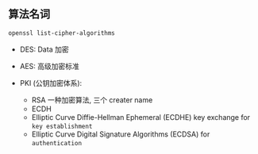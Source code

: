 ## 算法名词

```sh
openssl list-cipher-algorithms
```

- DES: Data 加密

- AES: 高级加密标准

- PKI (公钥加密体系):

  - RSA 一种加密算法, 三个 creater name
  - ECDH
  - Elliptic Curve Diffie-Hellman Ephemeral (ECDHE) key exchange for `key establishment`
  - Elliptic Curve Digital Signature Algorithms (ECDSA) for `authentication`
